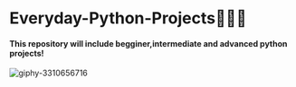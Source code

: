 # Everyday-Python-Projects👀🐍🐍
#### This repository will include begginer,intermediate and advanced python projects!
![giphy-3310656716](https://user-images.githubusercontent.com/75434427/167785011-fe3212dc-23d7-49f7-9a68-8860956d7ee9.gif)

